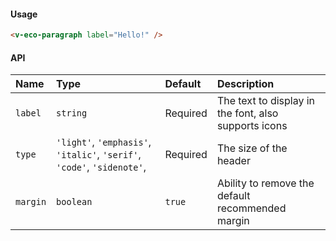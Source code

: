 #### Usage

```html
<v-eco-paragraph label="Hello!" />
```

#### API

| Name     | Type                                                                    | Default  | Description                                          |
| :------- | :---------------------------------------------------------------------- | :------- | :--------------------------------------------------- |
| `label`  | `string`                                                                | Required | The text to display in the font, also supports icons |
| `type`   | `'light'`, `'emphasis'`, `'italic'`, `'serif'`, `'code'`, `'sidenote'`, | Required | The size of the header                               |
| `margin` | `boolean`                                                               | `true`   | Ability to remove the default recommended margin     |

